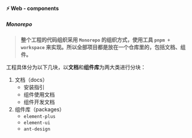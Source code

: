 **⚡ Web - components**

##### Monorepo

> **整个工程的代码组织采用 `Monorepo` 的组织方式，使用工具 `pnpm + workspace` 来实现。所以全部项目都是放在一个仓库里的，包括文档、组件。**

工程具体分为以下几块，以**文档**和**组件库**为两大类进行分块：

1. 文档（docs）
   - 安装指引
   - 组件使用文档
   - 组件开发文档
2. 组件库（packages）
   - `element-plus`
   - `element-ui`
   - `ant-design`




